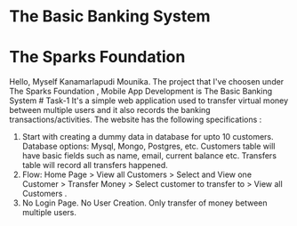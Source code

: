 # The Basic Banking System
# The Sparks Foundation
Hello,
  Myself Kanamarlapudi Mounika.
  The project that I've choosen under The Sparks Foundation , Mobile App Development is The Basic Banking System # Task-1
  It's a simple web application used to transfer virtual money between multiple users and it also records the banking transactions/activities.
The website has the following specifications :
  1. Start with creating a dummy data in database for upto 10 customers. Database options: Mysql, Mongo, Postgres, etc. Customers table will have basic fields such as name, email,      current balance etc. Transfers table will record all transfers happened.
  2. Flow: Home Page > View all Customers > Select and View one Customer > Transfer Money > Select customer to transfer to > View all Customers .
  3. No Login Page. No User Creation. Only transfer of money between multiple users.
